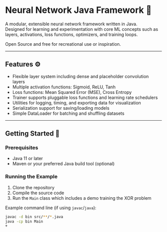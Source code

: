 # Neural Network Java Framework 🤖

A modular, extensible neural network framework written in Java.  
Designed for learning and experimentation with core ML concepts such as layers, activations, loss functions, optimizers, and training loops.

Open Source and free for recreational use or inspiration.

---

## Features ⚙️

- Flexible layer system including dense and placeholder convolution layers
- Multiple activation functions: Sigmoid, ReLU, Tanh
- Loss functions: Mean Squared Error (MSE), Cross Entropy
- Trainer supports pluggable loss functions and learning rate schedulers
- Utilities for logging, timing, and exporting data for visualization
- Serialization support for saving/loading models
- Simple DataLoader for batching and shuffling datasets

---

## Getting Started 🚀

### Prerequisites

- Java 11 or later
- Maven or your preferred Java build tool (optional)

### Running the Example

1. Clone the repository
2. Compile the source code
3. Run the `Main` class which includes a demo training the XOR problem

Example command line (if using `javac`/`java`):

```bash
javac -d bin src/**/*.java
java -cp bin Main
+